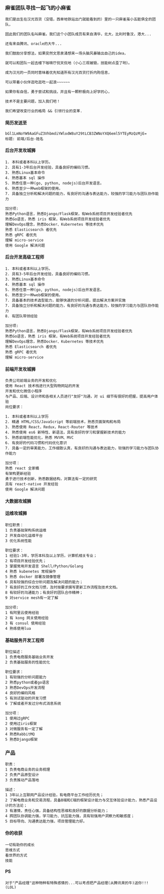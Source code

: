 ### 麻雀团队寻找一起飞的小麻雀 ###

    我们是出生在汉光百货（没错，西单地铁站出门就能看到的）里的一只麻雀虽小五脏俱全的团队，

    因此我们的团队名叫麻雀。我们这个小团队成员有来自清华，北大，比利时鲁汶，港大...

    还有来自腾讯、oracle的大牛...

    我们鼓励分享想法，如果突然文思泉涌想来一场头脑风暴输出自己的idea，

    就可以和团队一起去楼下咖啡厅侃天侃地（小心三观被毁，技能树点歪了哟）。

    成为汉光的一员同时意味着优先知道所有汉光百货打折内购信息，

    可以带着小伙伴逛吃逛吃一起浪~~~~~~

    如果你有自信，勇于尝试和挑战，并且有一颗积极向上好学的心，

    技术不是主要问题，加入我们吧！

    我们希望改变行业的格局 && 引领行业的变革.

#### 简历发送至 ####

    bGl1LmNoYW9AaGFuZ3VhbmdiYWlodW8uY29tLCB3ZWNoYXQ6eml5YTEyMzQzMjE=
    标题: 前端/后台-姓名

#### 后台开发攻城狮 ####

    1. 本科或者本科以上学历。
    2. 具有1-3年后台开发经验，具备良好的编码习惯。
    3. 熟悉Linux基本命令
    4. 熟悉基本 sql 操作
    5. 熟悉任意一种(go, python, nodejs)后台开发语言。
    6. 熟悉至少一种web框架的使用。
    7. 具备独立分析和解决问题的能力，有良好的沟通与表达能力，较强的学习能力与团队协作能力

    加分项:
    熟悉Python语言，熟悉Django/Flask框架，有Web系统项目开发经验者优先
    熟悉Go语言，熟悉 iris 框架，有Web系统项目开发经验者优先
    理解DevOps理念，熟悉Docker、Kubernetes 等技术优先
    熟悉 Elasticsearch 者优先
    熟悉 gRPC 者优先
    理解 micro-service
    使用 Google 解决问题

#### 后台开发高级工程师 ####

    1. 本科或者本科以上学历。
    2. 具有3-5年后台开发经验，具备良好的编码习惯。
    3. 熟悉Linux基本命令
    4. 熟悉基本 sql 操作
    5. 熟悉任意一种(go, python, nodejs)后台开发语言。
    6. 熟悉至少一种web框架的使用。
    7. 具备基本的技术选型能力，能够快速的分析问题，提出解决方案并实施
    7. 具备独立分析和解决问题的能力，有良好的沟通与表达能力，较强的学习能力与团队协作能力
    8. 有团队带领经验

    加分项:
    熟悉Python语言，熟悉Django/Flask框架，有Web系统项目开发经验者优先
    熟悉Go语言，熟悉 iris 框架，有Web系统项目开发经验者优先
    理解DevOps理念，熟悉Docker、Kubernetes 等技术优先
    熟悉 Elasticsearch 者优先
    熟悉 gRPC 者优先
    理解 micro-service

#### 前端开发攻城狮 ####

    负责公司前端业务的开发和优化
    使用 React 技术栈进行大型购物网站的开发
    开发和优化微信小程序
    与产品、后端、设计师和各相关人员进行"友好"沟通，对 ui 细节有很好的把握，提高用户体验
    岗位要求：

    1. 本科或者本科以上学历
    2. 精通 HTML/CSS/JavaScript 等前端技术，熟悉页面架构和布局
    3. 熟悉使用 React，Redux，React-Router 等技术
    4. 熟悉使用 es6 新特性、新语法，具有良好的学习和掌握新技术的能力
    5. 熟悉前端性能优化，熟悉 MVVM、MVC
    6. 有良好的代码习惯和代码优化意识
    7. 具备一定的审美能力，工作细致认真，有良好的沟通与表达能力，较强的学习能力与团队协作能力

    加分项：
    熟悉 react 全家桶
    有架构更新经验
    勇于进行技术创新，熟悉数据结构，对算法有一定的研究
    具有 react-native 开发经验
    使用 Google 解决问题

#### 大数据攻城狮 ####

#### 运维攻城狮 ####

    职位职责：
    1 负责基础架构系统运维
    2 开发自动化运维平台
    3 优化系统性能

    职位要求：
    1 经验1-3年，学历本科及以上学历，计算机相关专业；
    2 有项目开发经验优先；
    3 掌握常用开发语言 Shell/Python/Golang
    4 熟悉 kubenetes 常规操作
    5 熟悉 docker 部署及镜像管理
    6 具有较强的综合分析问题及解决问题的能力；
    7 有良好的工作文档习惯，及时按要求撰写更新工作流程及技术文档。
    8 有较好的沟通能力；有良好的团队合作精神；
    9 对service mesh有一定了解

    加分项:
    1 有阿里云使用经验
    2 有 kong 网关使用经验
    3 有 consul 使用经验
    4 熟练使用lua

#### 基础服务开发工程师 ####

    职位描述：
    1 负责电商服务基础业务开发
    2 负责基础服务的性能优化

    职位要求：
    1 有较强的分析问题能力
    2 熟悉python或者go语言
    3 熟悉DevOps开发流程
    4 良好的编码风格
    5 有测试驱动的开发习惯
    6 了解或者开发过分布式消息系统

    加分项：
    1 使用过gRPC
    2 使用过iris框架
    3 对微服务有一定了解
    4 熟悉RabbitMQ
    5 熟悉Django框架

### 产品 ####
    职责：
    1 负责电商业务的业务梳理
    2 负责产品原型设计
    3 负责推动产品落地

    描述：
    1 3年以上互联网产品设计经验，有电商平台工作经历优先；
    2 了解电商业务和交易流程，具备B端和C端的框架设计能力与交互体验设计能力，熟悉产品设计的方法论；
    3 有激情，责任心强，具备结构性思维和良好的数据分析能力；
    4 跨团队协调能力强，学习能力、抗压能力强，具有较强用户洞察力和敏感度；
    5 目标导向、沟通表达能力强，项目管理能力好。

#### 你的收获 ####

    一切有助你的成长
    思维方式
    看世界的方式
    技能

#### PS ####

    对于"产品经理"这种物种有特殊感情的...可以考虑把产品经理(从腾讯来的牛)送你!!!
    (LOL)
